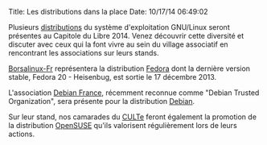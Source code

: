 Title: Les distributions dans la place
Date: 10/17/14 06:49:02

Plusieurs [distributions](https://fr.wikipedia.org/wiki/Distribution_Linux
"Distribution GNU/Linux" ) du système d'exploitation GNU/Linux seront
présentes au Capitole du Libre 2014. Venez découvrir cette diversité et
discuter avec ceux qui la font vivre au sein du village associatif en
rencontrant les associations sur leurs stands.

[Borsalinux-Fr](http://www.borsalinux-fr.org/ "Borsalinux Fr" ) représentera
la distribution [Fedora](https://fedoraproject.org/ "Fedora" ) dont la
dernière version stable, Fedora 20 - Heisenbug, est sortie le 17 décembre
2013.

L'association [Debian France](https://france.debian.net/ "Debian France" ),
récemment reconnue comme "Debian Trusted Organization", sera présente pour la
distribution [Debian](https://www.debian.org/index.fr.html "Debian" ).

Sur leur stand, nos camarades du [CULTe](http://www.culte.org/ "CULTe" )
feront également la promotion de la distribution
[OpenSUSE](http://fr.opensuse.org/Bienvenue_sur_openSUSE.org "OpenSUSE" )
qu'ils valorisent régulièrement lors de leurs actions.
